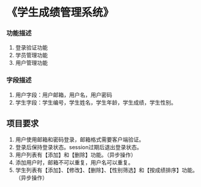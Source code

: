 # 《学生成绩管理系统》


### 功能描述
1. 登录验证功能
2. 学员管理功能
3. 用户管理功能

### 字段描述
1. 用户字段：用户邮箱，用户名，用户密码
2. 学生字段：学生编号，学生姓名，学生年龄，学生成绩，学生性别。

## 项目要求
1. 用户使用邮箱和密码登录，邮箱格式需要客户端验证。
2. 登录后保持登录状态。session过期后退出登录状态。
3. 用户列表有【添加】和【删除】功能。（异步操作）
4. 添加用户时，邮箱不可以重复，用户名可以重复。
5. 学生列表有【添加】、【修改】、【删除】、【性别筛选】和【按成绩排序】功能。（异步操作）

